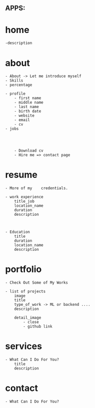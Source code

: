 ## APPS:

# home
    -description
    
# about
    - About -> Let me introduce myself 
    - Skills
    - percentage 

    - profile 
        - first name
        - middle name
        - last name
        - birth date
        - website
        - email
        - cv
    - jobs
      
    


        - Download cv 
        - Hire me => contact page



# resume
    - More of my    credentials.

    - work experience
        title_job
        location_name
        duration
        description


    
    - Education
        title 
        duration
        location_name
        description


        

# portfolio
    - Check Out Some of My Works

    - list of projects
        image 
        title
        type_of_work -> ML or backend ....
        description

        detail_image
            - close
            - github link
        

# services
    - What Can I Do For You?
        title
        description


# contact
    - What Can I Do For You?

    




